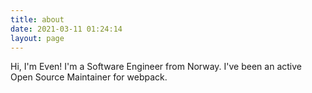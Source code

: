 ```yaml
---
title: about
date: 2021-03-11 01:24:14
layout: page
---
```


Hi, I'm Even! I'm a Software Engineer from Norway. I've been an active Open Source Maintainer for webpack.